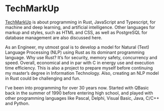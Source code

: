 # TechMarkUp
[TechMarkUp](https://www.youtube.com/@techmarkup) is about programming in Rust, JavaScript and Typescript, for machine and deep learning, and artificial intelligence. Other languages for markup and styles, such as HTML and CSS, as well as PostgreSQL for database management are also discussed here.

As an Engineer, my utmost goal is to develop a model for Natural (Text) Language Processing (NLP) using Rust as its dominant programming language. Why use Rust? It’s for security, memory safety, concurrency and speed. Overall, economical and in par with C in energy use and execution time efficiency. This is also a project to prepare myself before continuing my master’s degree in Information Technology. Also, creating an NLP model in Rust could be challenging and fun.

I've been into programming for over 30 years now. Started with QBasic back in the summer of 1990 before entering high school, and played with other programming languages like Pascal, Delphi, Visual Basic, Java, C/C++ and Python.

